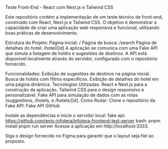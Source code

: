 Teste Front-End - React com Next.js e Tailwind CSS

Este repositório contém a implementação de um teste técnico de front-end, construído com React, Next.js e Tailwind CSS. O objetivo é demonstrar a capacidade de criar uma aplicação web responsiva e funcional, utilizando boas práticas de desenvolvimento.

Estrutura do Projeto:
Página inicial: /
Página de busca: /search
Página de detalhes do hotel: /hotel/[id]
A aplicação se comunica com uma Fake API que simula a listagem de hotéis e sugestões de destinos. A API está disponível localmente através do servidor, configurado com o repositório fornecido.

Funcionalidades:
Exibição de sugestões de destinos na página inicial.
Busca de hotéis com filtros específicos.
Exibição de detalhes do hotel em uma página dinâmica.
Tecnologias Utilizadas:
React e Next.js para a construção da aplicação.
Tailwind CSS para o design responsivo e personalizável.
Fake API para simulação de dados com as rotas /suggestions, /hotels, e /hotels/[id].
Como Rodar:
Clone o repositório da Fake API:
Fake API GitHub

Instale as dependências e inicie o servidor local:
fake api:
https://github.com/enio-infotera/infotera-frontend-test-server
bash:
pnpm install
pnpm run server
Acesse a aplicação em http://localhost:3333.

Siga o design fornecido no Figma para garantir que o layout seja fiel ao proposto.

